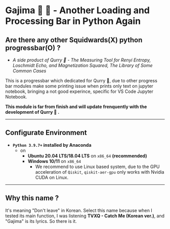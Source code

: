 # Gajima 🔄 🍛 - Another Loading and Processing Bar in Python Again

## Are there any other Squidwards(X) python progressbar(O) ?

- *A side product of Qurry 🍛 - The Measuring Tool for Renyi Entropy, Loschmidt Echo, and Magnetization Squared, The Library of Some Common Cases*

This is a progressbar which dedicated for Qurry 🍛, due to other progress bar modules make some printing issue when prints only text on jupyter notebook, bringing a not good experince, specific for VS Code Jupyter Notebook.

**This module is far from finish and will update frenquently with the development of Qurry 🍛 .**

---

## Configurate Environment

- **`Python 3.9.7+` installed by Anaconda**
  - on
    - **Ubuntu 20.04 LTS/18.04 LTS** on `x86_64` **(recommended)**
    - **Windows 10/11** on `x86_64`
      - We recommend to use Linux based system, due to the GPU acceleration of `Qiskit`, `qiskit-aer-gpu` only works with Nvidia CUDA on Linux.

---

## Why this name ?

It's meaning "Don't leave" in Korean.
Select this name because when I tested its main function,
I was listening **TVXQ - Catch Me (Korean ver.)**, and "Gajima" is its lyrics.
So there is it.
